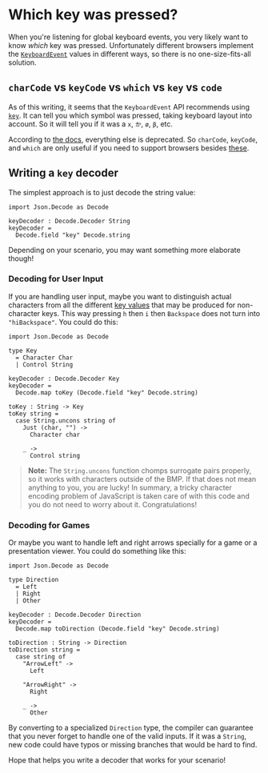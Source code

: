 # Which key was pressed?

When you're listening for global keyboard events, you very likely want to know *which* key was pressed. Unfortunately different browsers implement the [`KeyboardEvent`][ke] values in different ways, so there is no one-size-fits-all solution.

[ke]: https://developer.mozilla.org/en-US/docs/Web/API/KeyboardEvent

## `charCode` vs `keyCode` vs `which` vs `key` vs `code`

As of this writing, it seems that the `KeyboardEvent` API recommends using [`key`][key]. It can tell you which symbol was pressed, taking keyboard layout into account. So it will tell you if it was a `x`, `か`, `ø`, `β`, etc.

[key]: https://developer.mozilla.org/en-US/docs/Web/API/KeyboardEvent/key

According to [the docs][ke], everything else is deprecated. So `charCode`, `keyCode`, and `which` are only useful if you need to support browsers besides [these](http://caniuse.com/#feat=keyboardevent-key).


## Writing a `key` decoder

The simplest approach is to just decode the string value:

```gren
import Json.Decode as Decode

keyDecoder : Decode.Decoder String
keyDecoder =
  Decode.field "key" Decode.string
```

Depending on your scenario, you may want something more elaborate though!


### Decoding for User Input

If you are handling user input, maybe you want to distinguish actual characters from all the different [key values](https://developer.mozilla.org/en-US/docs/Web/API/KeyboardEvent/key/Key_Values) that may be produced for non-character keys. This way pressing `h` then `i` then `Backspace` does not turn into `"hiBackspace"`. You could do this:

```gren
import Json.Decode as Decode

type Key
  = Character Char
  | Control String

keyDecoder : Decode.Decoder Key
keyDecoder =
  Decode.map toKey (Decode.field "key" Decode.string)

toKey : String -> Key
toKey string =
  case String.uncons string of
    Just (char, "") ->
      Character char

    _ ->
      Control string
```

> **Note:** The `String.uncons` function chomps surrogate pairs properly, so it works with characters outside of the BMP. If that does not mean anything to you, you are lucky! In summary, a tricky character encoding problem of JavaScript is taken care of with this code and you do not need to worry about it. Congratulations!


### Decoding for Games

Or maybe you want to handle left and right arrows specially for a game or a presentation viewer. You could do something like this:

```gren
import Json.Decode as Decode

type Direction
  = Left
  | Right
  | Other

keyDecoder : Decode.Decoder Direction
keyDecoder =
  Decode.map toDirection (Decode.field "key" Decode.string)

toDirection : String -> Direction
toDirection string =
  case string of
    "ArrowLeft" ->
      Left

    "ArrowRight" ->
      Right

    _ ->
      Other
```

By converting to a specialized `Direction` type, the compiler can guarantee that you never forget to handle one of the valid inputs. If it was a `String`, new code could have typos or missing branches that would be hard to find.

Hope that helps you write a decoder that works for your scenario!
